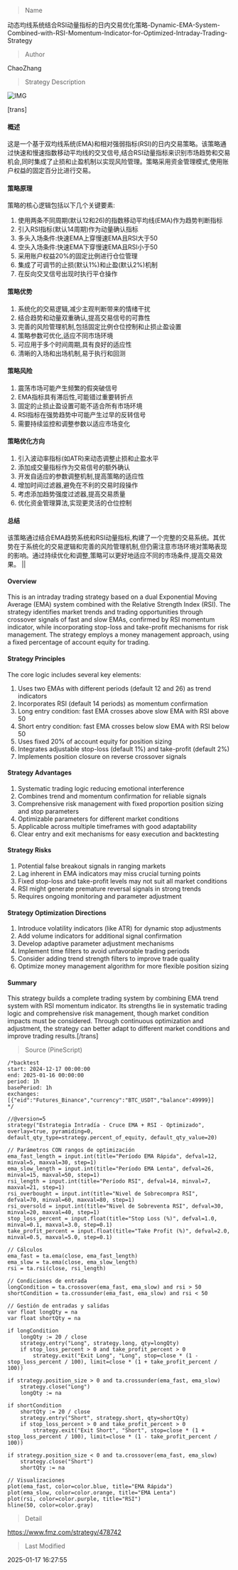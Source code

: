 
> Name

动态均线系统结合RSI动量指标的日内交易优化策略-Dynamic-EMA-System-Combined-with-RSI-Momentum-Indicator-for-Optimized-Intraday-Trading-Strategy

> Author

ChaoZhang

> Strategy Description

![IMG](https://www.fmz.com/upload/asset/1b3bb73ce8c6db256d0.png)

[trans]
#### 概述
这是一个基于双均线系统(EMA)和相对强弱指标(RSI)的日内交易策略。该策略通过快速和慢速指数移动平均线的交叉信号,结合RSI动量指标来识别市场趋势和交易机会,同时集成了止损和止盈机制以实现风险管理。策略采用资金管理模式,使用账户权益的固定百分比进行交易。

#### 策略原理
策略的核心逻辑包括以下几个关键要素:
1. 使用两条不同周期(默认12和26)的指数移动平均线(EMA)作为趋势判断指标
2. 引入RSI指标(默认14周期)作为动量确认指标
3. 多头入场条件:快速EMA上穿慢速EMA且RSI大于50
4. 空头入场条件:快速EMA下穿慢速EMA且RSI小于50
5. 采用账户权益20%的固定比例进行仓位管理
6. 集成了可调节的止损(默认1%)和止盈(默认2%)机制
7. 在反向交叉信号出现时执行平仓操作

#### 策略优势
1. 系统化的交易逻辑,减少主观判断带来的情绪干扰
2. 结合趋势和动量双重确认,提高交易信号的可靠性
3. 完善的风险管理机制,包括固定比例仓位控制和止损止盈设置
4. 策略参数可优化,适应不同市场环境
5. 可应用于多个时间周期,具有良好的适应性
6. 清晰的入场和出场机制,易于执行和回测

#### 策略风险
1. 震荡市场可能产生频繁的假突破信号
2. EMA指标具有滞后性,可能错过重要转折点
3. 固定的止损止盈设置可能不适合所有市场环境
4. RSI指标在强势趋势中可能产生过早的反转信号
5. 需要持续监控和调整参数以适应市场变化

#### 策略优化方向
1. 引入波动率指标(如ATR)来动态调整止损和止盈水平
2. 添加成交量指标作为交易信号的额外确认
3. 开发自适应的参数调整机制,提高策略的适应性
4. 增加时间过滤器,避免在不利的交易时段操作
5. 考虑添加趋势强度过滤器,提高交易质量
6. 优化资金管理算法,实现更灵活的仓位控制

#### 总结
该策略通过结合EMA趋势系统和RSI动量指标,构建了一个完整的交易系统。其优势在于系统化的交易逻辑和完善的风险管理机制,但仍需注意市场环境对策略表现的影响。通过持续优化和调整,策略可以更好地适应不同的市场条件,提高交易效果。 || 

#### Overview
This is an intraday trading strategy based on a dual Exponential Moving Average (EMA) system combined with the Relative Strength Index (RSI). The strategy identifies market trends and trading opportunities through crossover signals of fast and slow EMAs, confirmed by RSI momentum indicator, while incorporating stop-loss and take-profit mechanisms for risk management. The strategy employs a money management approach, using a fixed percentage of account equity for trading.

#### Strategy Principles
The core logic includes several key elements:
1. Uses two EMAs with different periods (default 12 and 26) as trend indicators
2. Incorporates RSI (default 14 periods) as momentum confirmation
3. Long entry condition: fast EMA crosses above slow EMA with RSI above 50
4. Short entry condition: fast EMA crosses below slow EMA with RSI below 50
5. Uses fixed 20% of account equity for position sizing
6. Integrates adjustable stop-loss (default 1%) and take-profit (default 2%)
7. Implements position closure on reverse crossover signals

#### Strategy Advantages
1. Systematic trading logic reducing emotional interference
2. Combines trend and momentum confirmation for reliable signals
3. Comprehensive risk management with fixed proportion position sizing and stop parameters
4. Optimizable parameters for different market conditions
5. Applicable across multiple timeframes with good adaptability
6. Clear entry and exit mechanisms for easy execution and backtesting

#### Strategy Risks
1. Potential false breakout signals in ranging markets
2. Lag inherent in EMA indicators may miss crucial turning points
3. Fixed stop-loss and take-profit levels may not suit all market conditions
4. RSI might generate premature reversal signals in strong trends
5. Requires ongoing monitoring and parameter adjustment

#### Strategy Optimization Directions
1. Introduce volatility indicators (like ATR) for dynamic stop adjustments
2. Add volume indicators for additional signal confirmation
3. Develop adaptive parameter adjustment mechanisms
4. Implement time filters to avoid unfavorable trading periods
5. Consider adding trend strength filters to improve trade quality
6. Optimize money management algorithm for more flexible position sizing

#### Summary
This strategy builds a complete trading system by combining EMA trend system with RSI momentum indicator. Its strengths lie in systematic trading logic and comprehensive risk management, though market condition impacts must be considered. Through continuous optimization and adjustment, the strategy can better adapt to different market conditions and improve trading results.[/trans]



> Source (PineScript)

``` pinescript
/*backtest
start: 2024-12-17 00:00:00
end: 2025-01-16 00:00:00
period: 1h
basePeriod: 1h
exchanges: [{"eid":"Futures_Binance","currency":"BTC_USDT","balance":49999}]
*/

//@version=5
strategy("Estrategia Intradía - Cruce EMA + RSI - Optimizado", overlay=true, pyramiding=0, default_qty_type=strategy.percent_of_equity, default_qty_value=20)

// Parámetros CON rangos de optimización
ema_fast_length = input.int(title="Período EMA Rápida", defval=12, minval=5, maxval=30, step=1)
ema_slow_length = input.int(title="Período EMA Lenta", defval=26, minval=15, maxval=50, step=1)
rsi_length = input.int(title="Período RSI", defval=14, minval=7, maxval=21, step=1)
rsi_overbought = input.int(title="Nivel de Sobrecompra RSI", defval=70, minval=60, maxval=80, step=1)
rsi_oversold = input.int(title="Nivel de Sobreventa RSI", defval=30, minval=20, maxval=40, step=1)
stop_loss_percent = input.float(title="Stop Loss (%)", defval=1.0, minval=0.1, maxval=3.0, step=0.1)
take_profit_percent = input.float(title="Take Profit (%)", defval=2.0, minval=0.5, maxval=5.0, step=0.1)

// Cálculos
ema_fast = ta.ema(close, ema_fast_length)
ema_slow = ta.ema(close, ema_slow_length)
rsi = ta.rsi(close, rsi_length)

// Condiciones de entrada
longCondition = ta.crossover(ema_fast, ema_slow) and rsi > 50
shortCondition = ta.crossunder(ema_fast, ema_slow) and rsi < 50

// Gestión de entradas y salidas
var float longQty = na
var float shortQty = na

if longCondition
    longQty := 20 / close
    strategy.entry("Long", strategy.long, qty=longQty)
    if stop_loss_percent > 0 and take_profit_percent > 0
        strategy.exit("Exit Long", "Long", stop=close * (1 - stop_loss_percent / 100), limit=close * (1 + take_profit_percent / 100))

if strategy.position_size > 0 and ta.crossunder(ema_fast, ema_slow)
    strategy.close("Long")
    longQty := na

if shortCondition
    shortQty := 20 / close
    strategy.entry("Short", strategy.short, qty=shortQty)
    if stop_loss_percent > 0 and take_profit_percent > 0
        strategy.exit("Exit Short", "Short", stop=close * (1 + stop_loss_percent / 100), limit=close * (1 - take_profit_percent / 100))

if strategy.position_size < 0 and ta.crossover(ema_fast, ema_slow)
    strategy.close("Short")
    shortQty := na

// Visualizaciones
plot(ema_fast, color=color.blue, title="EMA Rápida")
plot(ema_slow, color=color.orange, title="EMA Lenta")
plot(rsi, color=color.purple, title="RSI")
hline(50, color=color.gray)
```

> Detail

https://www.fmz.com/strategy/478742

> Last Modified

2025-01-17 16:27:55
